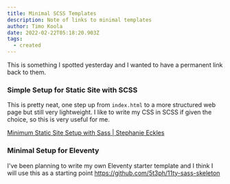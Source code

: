 ```yaml
---
title: Minimal SCSS Templates
description: Note of links to minimal templates
author: Timo Koola
date: 2022-02-22T05:18:20.903Z
tags:
  - created
---
```

This is something I spotted yesterday and I wanted to have a permanent link back to them. 

### Simple Setup for Static Site with SCSS

This is pretty neat, one step up from `index.html` to a more structured web page but still very lightweight. I like to write my CSS in SCSS if given the choice, so this is very useful for me.

[Minimum Static Site Setup with Sass | Stephanie Eckles](https://thinkdobecreate.com/articles/minimum-static-site-sass-setup/)

### Minimal Setup for Eleventy

I've been planning to write my own Eleventy starter template and I think I will use this as a starting point https://github.com/5t3ph/11ty-sass-skeleton


